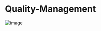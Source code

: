 # Quality-Management

![image](https://user-images.githubusercontent.com/65816571/157371466-c9b6e8dd-eca3-40b9-b6b9-d32c1480ce78.png)
